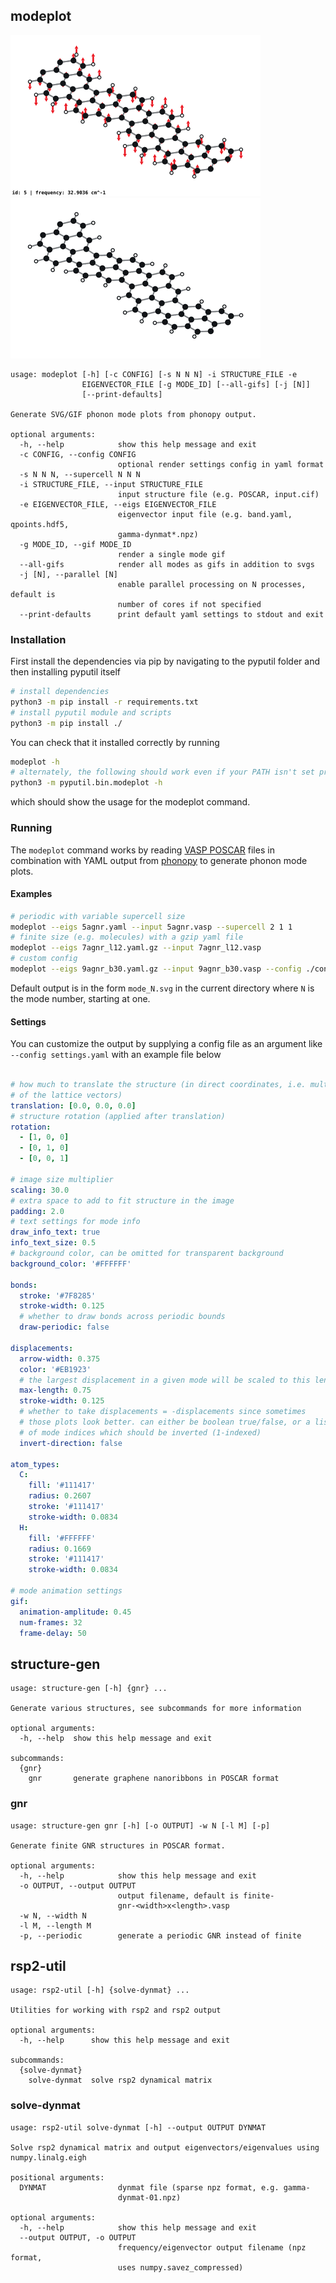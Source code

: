 ## modeplot

![Example PNG](https://raw.githubusercontent.com/colin-daniels/pyputil/assets/example.png)
![Example GIF](https://raw.githubusercontent.com/colin-daniels/pyputil/assets/example.gif)

```
usage: modeplot [-h] [-c CONFIG] [-s N N N] -i STRUCTURE_FILE -e
                EIGENVECTOR_FILE [-g MODE_ID] [--all-gifs] [-j [N]]
                [--print-defaults]

Generate SVG/GIF phonon mode plots from phonopy output.

optional arguments:
  -h, --help            show this help message and exit
  -c CONFIG, --config CONFIG
                        optional render settings config in yaml format
  -s N N N, --supercell N N N
  -i STRUCTURE_FILE, --input STRUCTURE_FILE
                        input structure file (e.g. POSCAR, input.cif)
  -e EIGENVECTOR_FILE, --eigs EIGENVECTOR_FILE
                        eigenvector input file (e.g. band.yaml, qpoints.hdf5,
                        gamma-dynmat*.npz)
  -g MODE_ID, --gif MODE_ID
                        render a single mode gif
  --all-gifs            render all modes as gifs in addition to svgs
  -j [N], --parallel [N]
                        enable parallel processing on N processes, default is
                        number of cores if not specified
  --print-defaults      print default yaml settings to stdout and exit

```
### Installation
First install the dependencies via pip by navigating to the pyputil folder and then installing pyputil itself 
```bash
# install dependencies
python3 -m pip install -r requirements.txt
# install pyputil module and scripts
python3 -m pip install ./
```
You can check that it installed correctly by running
```bash
modeplot -h
# alternately, the following should work even if your PATH isn't set properly
python3 -m pyputil.bin.modeplot -h
```
which should show the usage for the modeplot command.

### Running
The `modeplot` command works by reading [VASP POSCAR](https://cms.mpi.univie.ac.at/wiki/index.php/POSCAR) 
files in combination with YAML output from [phonopy](https://github.com/atztogo/phonopy) to generate
phonon mode plots. 

#### Examples
```bash
# periodic with variable supercell size
modeplot --eigs 5agnr.yaml --input 5agnr.vasp --supercell 2 1 1
# finite size (e.g. molecules) with a gzip yaml file
modeplot --eigs 7agnr_l12.yaml.gz --input 7agnr_l12.vasp
# custom config
modeplot --eigs 9agnr_b30.yaml.gz --input 9agnr_b30.vasp --config ./configs/render-settings-9agnr-b.yaml
```
Default output is in the form `mode_N.svg` in the current directory where `N` is the mode number, starting at one.

#### Settings
You can customize the output by supplying a config file as an argument like `--config settings.yaml` with an example 
file below
```yaml

# how much to translate the structure (in direct coordinates, i.e. multiples
# of the lattice vectors)
translation: [0.0, 0.0, 0.0]
# structure rotation (applied after translation)
rotation:
  - [1, 0, 0]
  - [0, 1, 0]
  - [0, 0, 1]

# image size multiplier
scaling: 30.0
# extra space to add to fit structure in the image
padding: 2.0
# text settings for mode info
draw_info_text: true
info_text_size: 0.5
# background color, can be omitted for transparent background
background_color: '#FFFFFF'

bonds:
  stroke: '#7F8285'
  stroke-width: 0.125
  # whether to draw bonds across periodic bounds
  draw-periodic: false

displacements:
  arrow-width: 0.375
  color: '#EB1923'
  # the largest displacement in a given mode will be scaled to this length
  max-length: 0.75
  stroke-width: 0.125
  # whether to take displacements = -displacements since sometimes
  # those plots look better. can either be boolean true/false, or a list
  # of mode indices which should be inverted (1-indexed)
  invert-direction: false

atom_types:
  C:
    fill: '#111417'
    radius: 0.2607
    stroke: '#111417'
    stroke-width: 0.0834
  H:
    fill: '#FFFFFF'
    radius: 0.1669
    stroke: '#111417'
    stroke-width: 0.0834

# mode animation settings
gif:
  animation-amplitude: 0.45
  num-frames: 32
  frame-delay: 50

```

## structure-gen

```
usage: structure-gen [-h] {gnr} ...

Generate various structures, see subcommands for more information

optional arguments:
  -h, --help  show this help message and exit

subcommands:
  {gnr}
    gnr       generate graphene nanoribbons in POSCAR format
```

### gnr

```
usage: structure-gen gnr [-h] [-o OUTPUT] -w N [-l M] [-p]

Generate finite GNR structures in POSCAR format.

optional arguments:
  -h, --help            show this help message and exit
  -o OUTPUT, --output OUTPUT
                        output filename, default is finite-
                        gnr-<width>x<length>.vasp
  -w N, --width N
  -l M, --length M
  -p, --periodic        generate a periodic GNR instead of finite
```

## rsp2-util

```
usage: rsp2-util [-h] {solve-dynmat} ...

Utilities for working with rsp2 and rsp2 output

optional arguments:
  -h, --help      show this help message and exit

subcommands:
  {solve-dynmat}
    solve-dynmat  solve rsp2 dynamical matrix
```

### solve-dynmat
```
usage: rsp2-util solve-dynmat [-h] --output OUTPUT DYNMAT

Solve rsp2 dynamical matrix and output eigenvectors/eigenvalues using
numpy.linalg.eigh

positional arguments:
  DYNMAT                dynmat file (sparse npz format, e.g. gamma-
                        dynmat-01.npz)

optional arguments:
  -h, --help            show this help message and exit
  --output OUTPUT, -o OUTPUT
                        frequency/eigenvector output filename (npz format,
                        uses numpy.savez_compressed)
```

